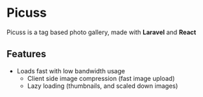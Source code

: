 # Picuss
Picuss is a tag based photo gallery, made with **Laravel** and **React**

## Features
- Loads fast with low bandwidth usage
    - Client side image compression (fast image upload)
    - Lazy loading (thumbnails, and scaled down images)
